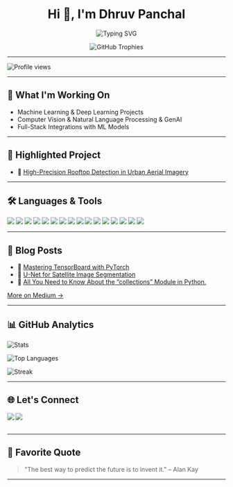 <h1 align="center">Hi 👋, I'm Dhruv Panchal</h1>
<!-- <h3 align="center">A Data Science Enthusiast from India 🇮🇳</h3> -->

<!-- Typing SVG Banner -->
<p align="center">
  <img src="https://readme-typing-svg.herokuapp.com?font=Fira+Code&duration=3000&pause=1000&color=F75C7E&center=true&vCenter=true&width=435&lines=ML+%2F+DL+%2F+GenAI+Developer;Data+Science+Enthusiast;Building+cool+things+with+AI" alt="Typing SVG" />
</p>

<!-- GitHub Trophies -->
<p align="center">
  <img src="https://github-profile-trophy.vercel.app/?username=panchaldhruv27223&theme=gruvbox&no-frame=true&row=1&column=6" alt="GitHub Trophies" />
</p>

---

<!-- Profile Views -->
<p align="left">
  <img src="https://komarev.com/ghpvc/?username=panchaldhruv27223&label=Profile%20views&color=0e75b6&style=flat" alt="Profile views" />
</p>

---

## 📍 What I'm Working On
- Machine Learning & Deep Learning Projects  
- Computer Vision & Natural Language Processing & GenAI  
- Full-Stack Integrations with ML Models

---

## 🚀 Highlighted Project
- 📌 [High-Precision Rooftop Detection in Urban Aerial Imagery](https://github.com/panchaldhruv27223/Solar_Rooftop_Detection)

---

## 🛠️ Languages & Tools
<p align="left">
  <img src="https://img.shields.io/badge/Python-3776AB?style=for-the-badge&logo=python&logoColor=white" />
  <img src="https://img.shields.io/badge/TensorFlow-FF6F00?style=for-the-badge&logo=tensorflow&logoColor=white" />
  <img src="https://img.shields.io/badge/PyTorch-EE4C2C?style=for-the-badge&logo=PyTorch&logoColor=white" />
  <img src="https://img.shields.io/badge/Scikit%20Learn-F7931E?style=for-the-badge&logo=scikit-learn&logoColor=white" />
  <img src="https://img.shields.io/badge/Seaborn-3776AB?style=for-the-badge&logoColor=white" />
  <img src="https://img.shields.io/badge/Pandas-150458?style=for-the-badge&logo=pandas&logoColor=white" />
  <img src="https://img.shields.io/badge/OpenCV-5C3EE8?style=for-the-badge&logo=opencv&logoColor=white" />
  <img src="https://img.shields.io/badge/Java-ED8B00?style=for-the-badge&logo=java&logoColor=white" />
  <img src="https://img.shields.io/badge/HTML5-E34F26?style=for-the-badge&logo=html5&logoColor=white" />
  <img src="https://img.shields.io/badge/CSS3-1572B6?style=for-the-badge&logo=css3&logoColor=white" />
  <img src="https://img.shields.io/badge/MySQL-00758F?style=for-the-badge&logo=mysql&logoColor=white" />
  <img src="https://img.shields.io/badge/MongoDB-4EA94B?style=for-the-badge&logo=mongodb&logoColor=white" />
  <img src="https://img.shields.io/badge/Postman-FF6C37?style=for-the-badge&logo=postman&logoColor=white" />
  <img src="https://img.shields.io/badge/Flask-000000?style=for-the-badge&logo=flask&logoColor=white" />
  <img src="https://img.shields.io/badge/AWS-232F3E?style=for-the-badge&logo=amazon-aws&logoColor=white" />
  <img src="https://img.shields.io/badge/Azure-0078D4?style=for-the-badge&logo=microsoft-azure&logoColor=white" />
</p>

---

## 🌟 Blog Posts
- 🔗 [Mastering TensorBoard with PyTorch](https://dhruv-panchal.medium.com/mastering-tensorboard-with-pytorch-a-hands-on-guide-with-fashion-mnist-6404a260618f)
- 🔗 [U-Net for Satellite Image Segmentation](https://dhruv-panchal.medium.com/fine-tuning-u-net-for-satellite-image-segmentation-5073146deb23)
- 🔗 [All You Need to Know About the “collections” Module in Python.](https://medium.com/@dhruv-panchal/all-you-need-to-know-about-the-collections-module-in-python-c219b8a96f68)

[More on Medium →](https://dhruv-panchal.medium.com/)

---

## 📊 GitHub Analytics
<p align="left">
  <img src="https://github-readme-stats.vercel.app/api?username=panchaldhruv27223&show_icons=true&theme=radical" alt="Stats"/>
</p>
<p align="left">
  <img src="https://github-readme-stats.vercel.app/api/top-langs/?username=panchaldhruv27223&layout=compact&theme=radical" alt="Top Languages" />
</p>
<p align="left">
  <img src="https://github-readme-streak-stats.herokuapp.com/?user=panchaldhruv27223&theme=radical" alt="Streak" />
</p>

---

## 🌐 Let's Connect
<p>
  <a href="https://www.linkedin.com/in/dhruv-panchal-ab7135217/" target="_blank">
    <img align="left" src="https://img.shields.io/badge/LinkedIn-0077B5?style=for-the-badge&logo=linkedin&logoColor=white" />
  </a>
  <a href="https://dhruv-panchal.medium.com/" target="_blank">
    <img align="left" src="https://img.shields.io/badge/Medium-12100E?style=for-the-badge&logo=medium&logoColor=white" />
  </a>
</p>

<br/><br/>

---

## 🔹 Favorite Quote
> "The best way to predict the future is to invent it." – Alan Kay

---
